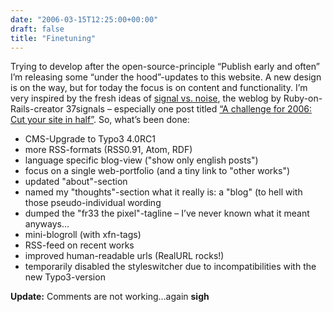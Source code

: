 ```yaml
---
date: "2006-03-15T12:25:00+00:00"
draft: false
title: "Finetuning"
---
```

Trying to develop after the open-source-principle “Publish early
and often” I’m releasing some “under the hood”-updates to this
website. A new design is on the way, but for today the focus is on
content and functionality. I’m very inspired by the fresh ideas of
[signal vs. noise](http://www.37signals.com), the weblog by
Ruby-on-Rails-creator 37signals – especially one post titled
[“A challenge for 2006: Cut your site in half”](http://37signals.com/svn/archives2/a_challenge_for_2006_cut_your_site_in_half.php).
So, what’s been done:

-   CMS-Upgrade to Typo3 4.0RC1
-   more RSS-formats (RSS0.91, Atom, RDF)
-   language specific blog-view ("show only english posts")
-   focus on a single web-portfolio (and a tiny link to "other
    works")
-   updated "about"-section
-   named my "thoughts"-section what it really is: a "blog" (to
    hell with those pseudo-individual wording
-   dumped the "fr33 the pixel"-tagline – I’ve never known what it
    meant anyways…
-   mini-blogroll (with xfn-tags)
-   RSS-feed on recent works
-   improved human-readable urls (RealURL rocks!)
-   temporarily disabled the styleswitcher due to incompatibilities
    with the new Typo3-version

**Update:** Comments are not working…again **sigh**


